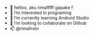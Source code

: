 - 👋 helloo, aku rimafffff gapake f
- 👀 I’m interested in programing
- 🌱 I’m currently learning Android Studio
- 💞️ I’m looking to collaborate on Github
- 📫 @rimafrstn

<!---
rimafffff/rimafffff is a ✨ special ✨ repository because its `README.md` (this file) appears on your GitHub profile.
You can click the Preview link to take a look at your changes.
--->
